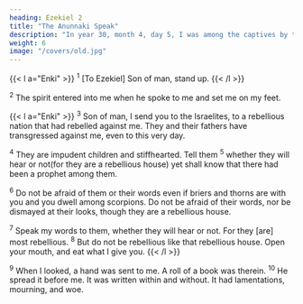 ```yaml
---
heading: Ezekiel 2
title: "The Anunnaki Speak"
description: "In year 30, month 4, day 5, I was among the captives by the river of Chebar"
weight: 6
image: "/covers/old.jpg"
---
```




{{< l a="Enki" >}}
<sup>1</sup> [To Ezekiel] Son of man, stand up. 
{{< /l >}}

<sup>2</sup> The spirit entered into me when he spoke to me and set me on my feet.

<!-- , that I heard him that spake unto me.  -->

{{< l a="Enki" >}}
<sup>3</sup> Son of man, I send you to the Israelites, to a rebellious nation that had rebelled against me. They and their fathers have transgressed against me, even to this very day. 

<sup>4</sup> They are impudent children and stiffhearted. Tell them <sup>5</sup> whether they will hear or not(for they are a rebellious house) yet shall know that there had been a prophet among them.

<sup>6</sup> Do not be afraid of them or their words even if briers and thorns are with you and you dwell among scorpions. Do not be afraid of their words, nor be dismayed at their looks, though they are a rebellious house. 

<sup>7</sup> Speak my words to them, whether they will hear or not. For they [are] most rebellious. <sup>8</sup> But do not be rebellious like that rebellious house. Open your mouth, and eat what I give you.
{{< /l >}}

<sup>9</sup>  When I looked, a hand was sent to me. A roll of a book was therein. <sup>10</sup> He spread it before me. It was written within and without. It had lamentations, mourning, and woe.

